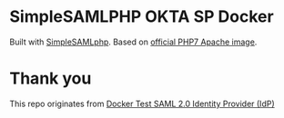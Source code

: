 # SimpleSAMLPHP OKTA SP Docker
Built with [SimpleSAMLphp](https://simplesamlphp.org/). Based on [official PHP7 Apache image](https://hub.docker.com/_/php/).

# Thank you
This repo originates from [Docker Test SAML 2.0 Identity Provider (IdP)](https://github.com/kenchan0130/docker-simplesamlphp)